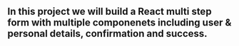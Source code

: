 

## In this project we will build a React multi step form with multiple componenets including user & personal details, confirmation and success. 

